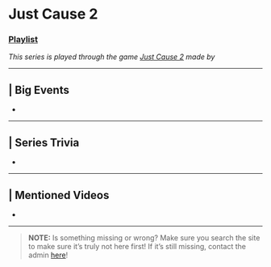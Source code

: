 # Just Cause 2
### [Playlist](https://www.youtube.com/playlist?list=PLwljWXtmIKiSiFkYAod0Bf9GwGq-IxdFZ)
*This series is played through the game [Just Cause 2]() made by []()*

----

## | Big Events
- 

----

## | Series Trivia
- 

----
 
## | Mentioned Videos
- []()
 
----
 
> **NOTE:** Is something missing or wrong? Make sure you search the site to make sure it’s truly not here first! If it’s still missing, contact the admin [here](../chapter_2.md)!